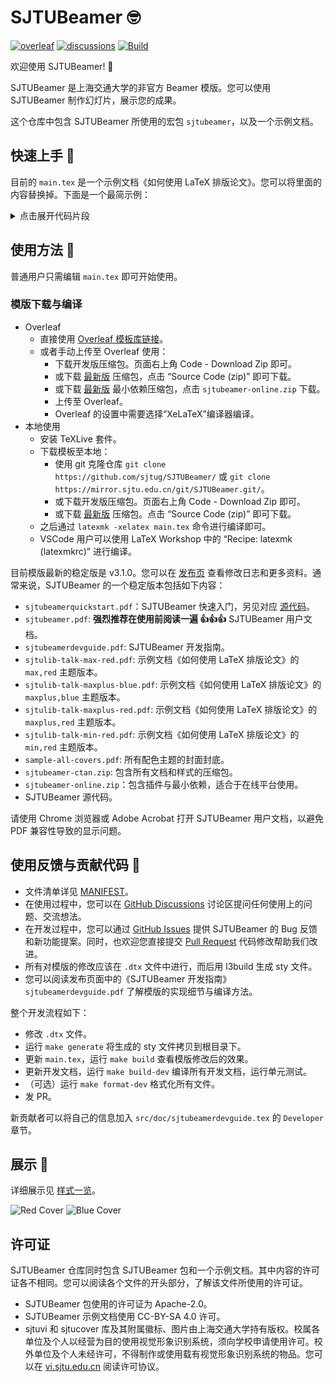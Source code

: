 # SJTUBeamer 🤓

[![overleaf](https://img.shields.io/badge/overleaf-sjtubeamer-green)](https://www.overleaf.com/latex/templates/sjtubeamer/dgvrnpndrtjh)
[![discussions](https://img.shields.io/github/discussions/sjtug/SJTUBeamer)](https://github.com/sjtug/SJTUBeamer/discussions)
[![Build](https://github.com/sjtug/SJTUBeamer/actions/workflows/build.yml/badge.svg?branch=main)](https://github.com/sjtug/SJTUBeamer/actions/workflows/build.yml)

欢迎使用 SJTUBeamer! 🥳

SJTUBeamer 是上海交通大学的非官方 Beamer 模版。您可以使用 SJTUBeamer 制作幻灯片，展示您的成果。

这个仓库中包含 SJTUBeamer 所使用的宏包 `sjtubeamer`，以及一个示例文档。

## 快速上手 👋

目前的 `main.tex` 是一个示例文档《如何使用 LaTeX 排版论文》。您可以将里面的内容替换掉。下面是一个最简示例：

<details>

<summary>点击展开代码片段</summary>

```latex
\documentclass[
    % draft,          % 草稿模式
    aspectratio=169,  % 使用 16:9 比例
]{ctexbeamer}
\mode<presentation>

\usetheme[min]{sjtubeamer}
% 使用 maxplus/max/min 切换标题页样式
% 使用 red/blue 切换主色调
% 使用 light/dark 切换亮/暗色模式
% 使用外样式关键词以获得不同的边栏样式
%   miniframes infolines  sidebar 
%   default    smoothbars split	 
%   shadow     tree       smoothtree
% 使用 topright/bottomright 切换徽标位置
% 使用逗号分隔列表以同时使用多种选项

% \tikzexternalize[prefix=build/]
% 如果您需要缓存 tikz 图像，请取消注释上一行，并在编译选项中添加 -shell-escape。

\usepackage[backend=biber,style=gb7714-2015]{biblatex}
\addbibresource{thesis.bib}

\institute[SJTUG]{上海交通大学 Linux 用户组} % 组织

\title{SJTUBeamer 幻灯片模板}         % 标题
\subtitle{SJTUBeamer Template}       % 副标题
\author{SJTUG}                       % 作者
\date{\today}                        % 日期  

\begin{document}

\maketitle                           % 创建标题页

\part{第一部分}

% 使用节目录
\AtBeginSection[]{
  \begin{frame}
    % \tableofcontents[currentsection,hideallsubsections]  % 传统节目录             
    \sectionpage                        % 节页
  \end{frame}
}

\section{第 1 节}

\begin{frame}
  \frametitle{标题}
  \paragraph{列表} 这个\alert{幻灯片}有下面几项：
  \begin{itemize}
    \item 第 1 项
    \item 第 2 项
    \item 第 3 项
  \end{itemize}
\end{frame}

\begin{frame}
  \frametitle{标题}
  \framesubtitle{子标题}
  \begin{equation}
    x^2+2x+1=(x+1)^2
  \end{equation}
\end{frame}

\section{第 2 节}
\begin{frame}
  \frametitle{一些盒子}
  \begin{block}{盒子}
    这是一个盒子\cite{thelegendofjiang}
  \end{block}
  \begin{alertblock}{注意}
    注意内容
  \end{alertblock}
  \begin{exampleblock}{示例}
    示例内容
  \end{exampleblock}
\end{frame}

\begin{frame}[fragile]          % 注意添加 fragile 标记
  \frametitle{代码块}
  % 代码块参数：语言，标题
  % 请减少代码初始的缩进
  \begin{codeblock}[language=c++]{C++代码}
#include<iostream>

int main(){
  // Console Output
  std::cout << "Hello, SJTU!" << std::endl;
  return 0;
}
  \end{codeblock}
\end{frame}

\part{参考文献}
\begin{frame}[allowframebreaks]
  \printbibliography[heading=none]
\end{frame}

\makebottom       % 创建结束页

\end{document}
```

</details>

## 使用方法 🧰

普通用户只需编辑 `main.tex` 即可开始使用。

### 模版下载与编译

* Overleaf
  * 直接使用 [Overleaf 模板库链接](https://www.overleaf.com/latex/templates/sjtubeamer/dgvrnpndrtjh)。
  * 或者手动上传至 Overleaf 使用：
    * 下载开发版压缩包。页面右上角 Code - Download Zip 即可。
    * 或下载 [最新版](https://github.com/sjtug/SJTUBeamer/releases) 压缩包，点击 “Source Code (zip)” 即可下载。
    * 或下载 [最新版](https://github.com/sjtug/SJTUBeamer/releases) 最小依赖压缩包，点击 `sjtubeamer-online.zip` 下载。
    * 上传至 Overleaf。
    * Overleaf 的设置中需要选择“XeLaTeX”编译器编译。
* 本地使用
  * 安装 TeXLive 套件。
  * 下载模板至本地：
    * 使用 git 克隆仓库 `git clone https://github.com/sjtug/SJTUBeamer/` 或 `git clone https://mirror.sjtu.edu.cn/git/SJTUBeamer.git/`。
    * 或下载开发版压缩包。页面右上角 Code - Download Zip 即可。
    * 或下载 [最新版](https://github.com/sjtug/SJTUBeamer/releases) 压缩包。点击 “Source Code (zip)” 即可下载。
  * 之后通过 `latexmk -xelatex main.tex` 命令进行编译即可。
  * VSCode 用户可以使用 LaTeX Workshop 中的 “Recipe: latexmk (latexmkrc)” 进行编译。

目前模版最新的稳定版是 v3.1.0。您可以在 [发布页](https://github.com/sjtug/SJTUBeamer/releases) 查看修改日志和更多资料。通常来说，SJTUBeamer 的一个稳定版本包括如下内容：

* `sjtubeamerquickstart.pdf`：SJTUBeamer 快速入门，另见对应 [源代码](https://github.com/sjtug/SJTUBeamer/blob/main/src/doc/sjtubeamerquickstart.tex)。
* `sjtubeamer.pdf`: **强烈推荐在使用前阅读一遍 👍👍👍** SJTUBeamer 用户文档。
* `sjtubeamerdevguide.pdf`: SJTUBeamer 开发指南。
* `sjtulib-talk-max-red.pdf`: 示例文档《如何使用 LaTeX 排版论文》的 `max,red` 主题版本。
* `sjtulib-talk-maxplus-blue.pdf`: 示例文档《如何使用 LaTeX 排版论文》的 `maxplus,blue` 主题版本。
* `sjtulib-talk-maxplus-red.pdf`: 示例文档《如何使用 LaTeX 排版论文》的 `maxplus,red` 主题版本。
* `sjtulib-talk-min-red.pdf`: 示例文档《如何使用 LaTeX 排版论文》的 `min,red` 主题版本。
* `sample-all-covers.pdf`: 所有配色主题的封面封底。
* `sjtubeamer-ctan.zip`: 包含所有文档和样式的压缩包。
* `sjtubeamer-online.zip`：包含插件与最小依赖，适合于在线平台使用。
* SJTUBeamer 源代码。

请使用 Chrome 浏览器或 Adobe Acrobat 打开 SJTUBeamer 用户文档，以避免 PDF 兼容性导致的显示问题。

## 使用反馈与贡献代码 👷

* 文件清单详见 [MANIFEST](src/MANIFEST.md)。
* 在使用过程中，您可以在 [GitHub Discussions](https://github.com/sjtug/SJTUBeamer/discussions) 讨论区提问任何使用上的问题、交流想法。
* 在开发过程中，您可以通过 [GitHub Issues](https://github.com/sjtug/SJTUBeamer/issues) 提供 SJTUBeamer 的 Bug 反馈和新功能提案。同时，也欢迎您直接提交 [Pull Request](https://github.com/sjtug/SJTUBeamer/pulls) 代码修改帮助我们改进。
* 所有对模版的修改应该在 `.dtx` 文件中进行，而后用 l3build 生成 sty 文件。
* 您可以阅读发布页面中的《SJTUBeamer 开发指南》`sjtubeamerdevguide.pdf` 了解模版的实现细节与编译方法。

整个开发流程如下：

* 修改 `.dtx` 文件。
* 运行 `make generate` 将生成的 sty 文件拷贝到根目录下。
* 更新 `main.tex`，运行 `make build` 查看模版修改后的效果。
* 更新开发文档，运行 `make build-dev` 编译所有开发文档，运行单元测试。
* （可选）运行 `make format-dev` 格式化所有文件。
* 发 PR。

新贡献者可以将自己的信息加入 `src/doc/sjtubeamerdevguide.tex` 的 `Developer` 章节。

## 展示 🧐

详细展示见 [样式一览](https://github.com/sjtug/SJTUBeamer/discussions/138)。

<picture>
  <source media="(prefers-color-scheme: dark)" srcset="https://user-images.githubusercontent.com/61653082/160813366-5c7bd98b-dc3c-43ac-9cf4-1cb375228470.jpg">
  <img alt="Red Cover" src="https://user-images.githubusercontent.com/61653082/160813386-8cb98131-0cae-456b-af1e-cec671e5fc8e.jpg">
</picture>
    
<picture>
  <source media="(prefers-color-scheme: dark)" srcset="https://user-images.githubusercontent.com/61653082/160813414-9b43c4b3-4e6d-4f51-9c63-ff7a87eafcf7.jpg">
  <img alt="Blue Cover" src="https://user-images.githubusercontent.com/61653082/160813430-1c7647d4-6346-4fd8-b43f-e156b6234b0e.jpg">
</picture>

## 许可证

SJTUBeamer 仓库同时包含 SJTUBeamer 包和一个示例文档。其中内容的许可证各不相同。您可以阅读各个文件的开头部分，了解该文件所使用的许可证。

* SJTUBeamer 包使用的许可证为 Apache-2.0。
* SJTUBeamer 示例文档使用 CC-BY-SA 4.0 许可。
* sjtuvi 和 sjtucover 库及其附属徽标、图片由上海交通大学持有版权。校属各单位及个人以经营为目的使用视觉形象识别系统，须向学校申请使用许可。校外单位及个人未经许可，不得制作或使用载有视觉形象识别系统的物品。您可以在 [vi.sjtu.edu.cn](https://vi.sjtu.edu.cn/index.php/articles/bulletin/16) 阅读许可协议。
